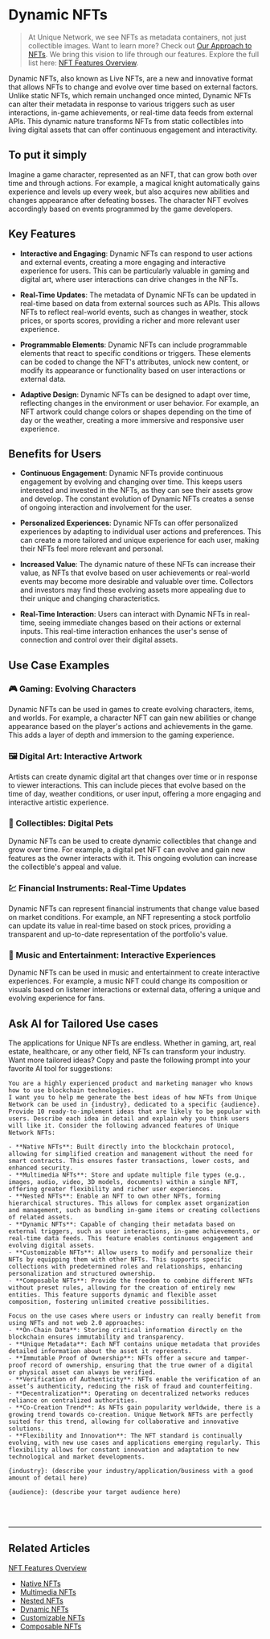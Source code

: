 # Dynamic NFTs

> At Unique Network, we see NFTs as metadata containers, not just collectible images. Want to learn more? Check out [Our Approach to NFTs](../approach.md). We bring this vision to life through our features. Explore the full list here: [NFT Features Overview](../token-types/nft.md).

Dynamic NFTs, also known as Live NFTs, are a new and innovative format that allows NFTs to change and evolve over time based on external factors. Unlike static NFTs, which remain unchanged once minted, Dynamic NFTs can alter their metadata in response to various triggers such as user interactions, in-game achievements, or real-time data feeds from external APIs. This dynamic nature transforms NFTs from static collectibles into living digital assets that can offer continuous engagement and interactivity.

## To put it simply

Imagine a game character, represented as an NFT, that can grow both over time and through actions. For example, a magical knight automatically gains experience and levels up every week, but also acquires new abilities and changes appearance after defeating bosses. The character NFT evolves accordingly based on events programmed by the game developers.

## Key Features

- **Interactive and Engaging**:
  Dynamic NFTs can respond to user actions and external events, creating a more engaging and interactive experience for users. This can be particularly valuable in gaming and digital art, where user interactions can drive changes in the NFTs.

- **Real-Time Updates**:
  The metadata of Dynamic NFTs can be updated in real-time based on data from external sources such as APIs. This allows NFTs to reflect real-world events, such as changes in weather, stock prices, or sports scores, providing a richer and more relevant user experience.

- **Programmable Elements**:
  Dynamic NFTs can include programmable elements that react to specific conditions or triggers. These elements can be coded to change the NFT's attributes, unlock new content, or modify its appearance or functionality based on user interactions or external data.

- **Adaptive Design**:
  Dynamic NFTs can be designed to adapt over time, reflecting changes in the environment or user behavior. For example, an NFT artwork could change colors or shapes depending on the time of day or the weather, creating a more immersive and responsive user experience.

## Benefits for Users

- **Continuous Engagement**:
  Dynamic NFTs provide continuous engagement by evolving and changing over time. This keeps users interested and invested in the NFTs, as they can see their assets grow and develop. The constant evolution of Dynamic NFTs creates a sense of ongoing interaction and involvement for the user.

- **Personalized Experiences**:
  Dynamic NFTs can offer personalized experiences by adapting to individual user actions and preferences. This can create a more tailored and unique experience for each user, making their NFTs feel more relevant and personal.

- **Increased Value**:
  The dynamic nature of these NFTs can increase their value, as NFTs that evolve based on user achievements or real-world events may become more desirable and valuable over time. Collectors and investors may find these evolving assets more appealing due to their unique and changing characteristics.

- **Real-Time Interaction**:
  Users can interact with Dynamic NFTs in real-time, seeing immediate changes based on their actions or external inputs. This real-time interaction enhances the user's sense of connection and control over their digital assets.

## Use Case Examples

### 🎮 Gaming: Evolving Characters
Dynamic NFTs can be used in games to create evolving characters, items, and worlds. For example, a character NFT can gain new abilities or change appearance based on the player's actions and achievements in the game. This adds a layer of depth and immersion to the gaming experience.

### 🖼️ Digital Art: Interactive Artwork
Artists can create dynamic digital art that changes over time or in response to viewer interactions. This can include pieces that evolve based on the time of day, weather conditions, or user input, offering a more engaging and interactive artistic experience.

### 🧸 Collectibles: Digital Pets
Dynamic NFTs can be used to create dynamic collectibles that change and grow over time. For example, a digital pet NFT can evolve and gain new features as the owner interacts with it. This ongoing evolution can increase the collectible's appeal and value.

### 💹 Financial Instruments: Real-Time Updates
Dynamic NFTs can represent financial instruments that change value based on market conditions. For example, an NFT representing a stock portfolio can update its value in real-time based on stock prices, providing a transparent and up-to-date representation of the portfolio's value.

### 🎵 Music and Entertainment: Interactive Experiences
Dynamic NFTs can be used in music and entertainment to create interactive experiences. For example, a music NFT could change its composition or visuals based on listener interactions or external data, offering a unique and evolving experience for fans.


## Ask AI for Tailored Use cases  

The applications for Unique NFTs are endless. Whether in gaming, art, real estate, healthcare, or any other field, NFTs can transform your industry. Want more tailored ideas? Copy and paste the following prompt into your favorite AI tool for suggestions:

```plaintext
You are a highly experienced product and marketing manager who knows how to use blockchain technologies.
I want you to help me generate the best ideas of how NFTs from Unique Network can be used in {industry}, dedicated to a specific {audience}. Provide 10 ready-to-implement ideas that are likely to be popular with users. Describe each idea in detail and explain why you think users will like it. Consider the following advanced features of Unique Network NFTs:

- **Native NFTs**: Built directly into the blockchain protocol, allowing for simplified creation and management without the need for smart contracts. This ensures faster transactions, lower costs, and enhanced security.
- **Multimedia NFTs**: Store and update multiple file types (e.g., images, audio, video, 3D models, documents) within a single NFT, offering greater flexibility and richer user experiences.
- **Nested NFTs**: Enable an NFT to own other NFTs, forming hierarchical structures. This allows for complex asset organization and management, such as bundling in-game items or creating collections of related assets.
- **Dynamic NFTs**: Capable of changing their metadata based on external triggers, such as user interactions, in-game achievements, or real-time data feeds. This feature enables continuous engagement and evolving digital assets.
- **Customizable NFTs**: Allow users to modify and personalize their NFTs by equipping them with other NFTs. This supports specific collections with predetermined roles and relationships, enhancing personalization and structured ownership.
- **Composable NFTs**: Provide the freedom to combine different NFTs without preset rules, allowing for the creation of entirely new entities. This feature supports dynamic and flexible asset composition, fostering unlimited creative possibilities.

Focus on the use cases where users or industry can really benefit from using NFTs and not web 2.0 approaches:
- **On-Chain Data**: Storing critical information directly on the blockchain ensures immutability and transparency.
- **Unique Metadata**: Each NFT contains unique metadata that provides detailed information about the asset it represents.
- **Immutable Proof of Ownership**: NFTs offer a secure and tamper-proof record of ownership, ensuring that the true owner of a digital or physical asset can always be verified.
- **Verification of Authenticity**: NFTs enable the verification of an asset’s authenticity, reducing the risk of fraud and counterfeiting.
- **Decentralization**: Operating on decentralized networks reduces reliance on centralized authorities.
- **Co-Creation Trend**: As NFTs gain popularity worldwide, there is a growing trend towards co-creation. Unique Network NFTs are perfectly suited for this trend, allowing for collaborative and innovative solutions.
- **Flexibility and Innovation**: The NFT standard is continually evolving, with new use cases and applications emerging regularly. This flexibility allows for constant innovation and adaptation to new technological and market developments.

{industry}: (describe your industry/application/business with a good amount of detail here)

{audience}: (describe your target audience here)
```

<br>

<br>

---

## Related Articles

[NFT Features Overview](../token-types/nft.md)

- [Native NFTs](../nft-features/native.md)
- [Multimedia NFTs](../nft-features/multimedia.md)
- [Nested NFTs](../nft-features/nested.md)
- [Dynamic NFTs](../nft-features/dynamic.md)
- [Customizable NFTs](../nft-features/customizable.md)
- [Composable NFTs](../nft-features/composable.md)
 
